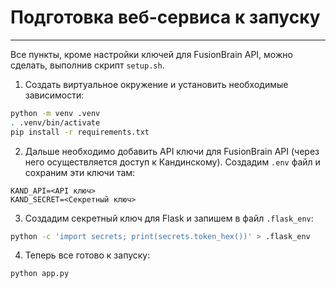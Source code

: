 # Подготовка веб-сервиса к запуску
---
Все пункты, кроме настройки ключей для FusionBrain API, можно сделать, выполнив скрипт `setup.sh`.

1. Создать виртуальное окружение и установить необходимые зависимости:
```bash
python -m venv .venv
. .venv/bin/activate
pip install -r requirements.txt
```

2. Дальше необходимо добавить API ключи для FusionBrain API (через него осуществляется доступ к Кандинскому). Создадим `.env` файл и сохраним эти ключи там:

```
KAND_API=<API ключ>
KAND_SECRET=<Секретный ключ>
```

3. Создадим секретный ключ для Flask и запишем в файл `.flask_env`: 

```bash
python -c 'import secrets; print(secrets.token_hex())' > .flask_env
```

4. Теперь все готово к запуску:

```bash
python app.py
```


